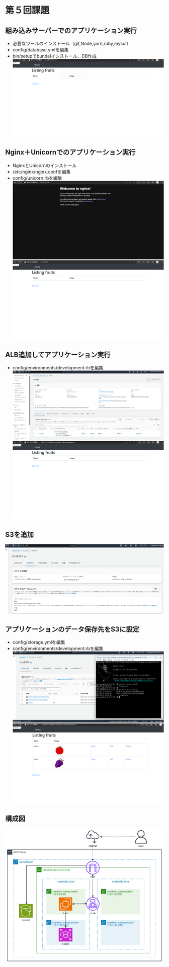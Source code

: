 # 第５回課題

## 組み込みサーバーでのアプリケーション実行
- 必要なツールのインストール（git,Node,yarn,ruby,mysql）
- config/database.ymlを編集
- bin/setupでbundelインストール、DB作成
![0501](0501.png)

## Nginx＋Unicornでのアプリケーション実行
- NginxとUnicornのインストール
- /etc/nginx/nginx.confを編集
- config/unicorn.rbを編集
![0502](0502.png)
![0503](0503.png)

## ALB追加してアプリケーション実行
- config/environments/development.rbを編集
![0504](0504.png)
![0505](0505.png)

## S3を追加
![0506](0506.png)

## アプリケーションのデータ保存先をS3に設定
- config/storage.ymlを編集
- config/environments/development.rbを編集
![0507](0507.png)
![0508](0508.png)

## 構成図
![0509](0509.png)
